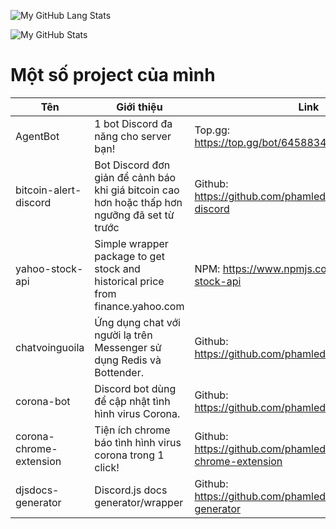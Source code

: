 ![My GitHub Lang Stats](https://github-readme-stats.vercel.app/api/top-langs/?username=phamleduy04&theme=tokyonight&layout=compact)

![My GitHub Stats](https://github-readme-stats.vercel.app/api?username=phamleduy04&count_private=true&show_icons=true&theme=tokyonight)

# Một số project của mình
| Tên | Giới thiệu | Link |
|------|------|-----------|
| AgentBot | 1 bot Discord đa năng cho server bạn! | Top.gg: https://top.gg/bot/645883401500622848 |
| bitcoin-alert-discord | Bot Discord đơn giản để cảnh báo khi giá bitcoin cao hơn hoặc thấp hơn ngưỡng đã set từ trước | Github: https://github.com/phamleduy04/bitcoin-alert-discord |
| yahoo-stock-api | Simple wrapper package to get stock and historical price from finance.yahoo.com | NPM: https://www.npmjs.com/package/yahoo-stock-api |
| chatvoinguoila | Ứng dụng chat với người lạ trên Messenger sử dụng Redis và Bottender. | Github: https://github.com/phamleduy04/chatvoinguoila |
| corona-bot | Discord bot dùng để cập nhật tình hình virus Corona. | Github: https://github.com/phamleduy04/corona-bot |
| corona-chrome-extension | Tiện ích chrome báo tình hình virus corona trong 1 click! | Github: https://github.com/phamleduy04/corona-chrome-extension |
| djsdocs-generator | Discord.js docs generator/wrapper | Github: https://github.com/phamleduy04/djsdocs-generator |

